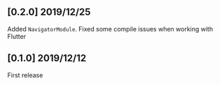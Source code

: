 ## [0.2.0] 2019/12/25

Added ```NavigatorModule```. Fixed some compile issues when working with Flutter

## [0.1.0] 2019/12/12

First release
